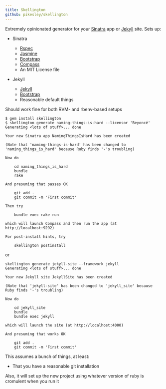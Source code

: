 ```yaml
---
title: Skellington
github: pikesley/skellington
---
```

Extremely opinionated generator for your [Sinatra](http://www.sinatrarb.com/)  app or [Jekyll](https://jekyllrb.com/) site. Sets up:

* Sinatra
  * [Rspec](http://rspec.info/)
  * [Jasmine](http://jasmine.github.io/2.0/introduction.html)
  * [Bootstrap](http://getbootstrap.com/)
  * [Compass](http://compass-style.org/)
  * An MIT License file

* Jekyll
  * [Jekyll](https://jekyllrb.com/)
  * [Bootstrap](http://getbootstrap.com/)
  * Reasonable default things

Should work fine for both RVM- and rbenv-based setups

    $ gem install skellington
    $ skellington generate naming-things-is-hard --licensor 'Beyoncé'
    Generating <lots of stuff>... done

    Your new Sinatra app NamingThingsIsHard has been created

    (Note that 'naming-things-is-hard' has been changed to 'naming_things_is_hard' because Ruby finds '-'s troubling)

    Now do

        cd naming_things_is_hard
        bundle
        rake

    And presuming that passes OK

        git add .
        git commit -m 'First commit'

    Then try

        bundle exec rake run

    which will launch Compass and then run the app (at http://localhost:9292)

    For post-install hints, try

        skellington postinstall

or

    skellington generate jekyll-site --framework jekyll
    Generating <lots of stuff>... done

    Your new Jekyll site JekyllSite has been created

    (Note that 'jekyll-site' has been changed to 'jekyll_site' because Ruby finds '-'s troubling)

    Now do

        cd jekyll_site
        bundle
        bundle exec jekyll

    which will launch the site (at http://localhost:4000)

    And presuming that works OK

        git add .
        git commit -m 'First commit'

This assumes a bunch of things, at least:

* That you have a reasonable git installation

Also, it will set up the new project using whatever version of ruby is cromulent when you run it
